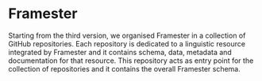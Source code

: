 # Framester

Starting from the third version, we organised Framester in a collection of GitHub repositories. Each repository is dedicated to a linguistic resource integrated by Framester and it contains schema, data, metadata and documentation for that resource. This repository acts as entry point for the collection of repositories and it contains the overall Framester schema.


